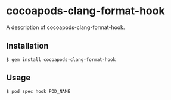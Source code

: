 # cocoapods-clang-format-hook

A description of cocoapods-clang-format-hook.

## Installation

    $ gem install cocoapods-clang-format-hook

## Usage

    $ pod spec hook POD_NAME
